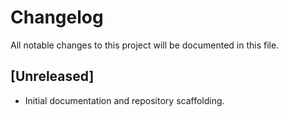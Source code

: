 # Changelog

All notable changes to this project will be documented in this file.

## [Unreleased]
- Initial documentation and repository scaffolding.
